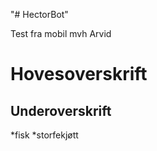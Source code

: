 "# HectorBot" 

Test fra mobil mvh Arvid

# Hovesoverskrift
## Underoverskrift

*fisk
*storfekjøtt 
